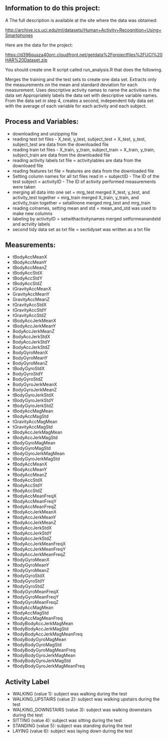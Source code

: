 ## Information to do this project:
A The full description is available at the site where the data was obtained:

http://archive.ics.uci.edu/ml/datasets/Human+Activity+Recognition+Using+Smartphones

Here are the data for the project:

https://d396qusza40orc.cloudfront.net/getdata%2Fprojectfiles%2FUCI%20HAR%20Dataset.zip

You should create one R script called run_analysis.R that does the following.

Merges the training and the test sets to create one data set.
Extracts only the measurements on the mean and standard deviation for each measurement.
Uses descriptive activity names to name the activities in the data set
Appropriately labels the data set with descriptive variable names.
From the data set in step 4, creates a second, independent tidy data set with the average of each variable for each activity and each subject.

## Process and Variables:
* downloading and unzipping file
* reading test txt files - X_test, y_test, subject_test
  = X_test, y_test, subject_test are data from the downloaded file
* reading train txt files - X_train, y_train, subject_train
  = X_train, y_train, subject_train are data from the downloaded file
* reading activity labels txt file
  = activitylables are data from the downloaed file
* reading features txt file
  = features are data from the downloaded file
* Setting column names for all txt files read in
  = subjectID - The ID of the test subject
  = activityID - The ID of activity performed measurements were taken
* merging all data into one set
  = mrg_test merged X_test, y_test, and activity_test together
  = mrg_train merged X_train, y_train, and activity_train together
  = setallinone merged mrg_test and mrg_train
* reading colnames, setting mean and std
  = mean_and_std was used to make new columns
* labeling by activityID
   = setwithactivitynames merged setformeanandstd and actviity labels
* second tidy data set as txt file
  = sectidyset was written as a txt file

## Measurements:
* tBodyAccMeanX
* tBodyAccMeanY
* tBodyAccMeanZ
* tBodyAccStdX
* tBodyAccStdY
* tBodyAccStdZ
* tGravityAccMeanX
* GravityAccMeanY
* GravityAccMeanZ
* tGravityAccStdX
* tGravityAccStdY
* tGravityAccStdZ
* tBodyAccJerkMeanX
* tBodyAccJerkMeanY
* BodyAccJerkMeanZ
* BodyAccJerkStdX
* BodyAccJerkStdY
* BodyAccJerkStdZ
* BodyGyroMeanX
* BodyGyroMeanY
* BodyGyroMeanZ
* tBodyGyroStdX
* BodyGyroStdY
* BodyGyroStdZ
* BodyGyroJerkMeanX
* BodyGyroJerkMeanZ
* tBodyGyroJerkStdX
* tBodyGyroJerkStdY
* tBodyGyroJerkStdZ
* tBodyAccMagMean
* tBodyAccMagStd
* tGravityAccMagMean
* tGravityAccMagStd
* tBodyAccJerkMagMean
* tBodyAccJerkMagStd
* tBodyGyroMagMean
* tBodyGyroMagStd
* tBodyGyroJerkMagMean
* tBodyGyroJerkMagStd
* fBodyAccMeanX
* fBodyAccMeanY
* fBodyAccMeanZ
* fBodyAccStdX
* fBodyAccStdY
* fBodyAccStdZ
* fBodyAccMeanFreqX
* fBodyAccMeanFreqY
* fBodyAccMeanFreqZ
* fBodyAccJerkMeanX
* fBodyAccJerkMeanY
* fBodyAccJerkMeanZ
* fBodyAccJerkStdX
* fBodyAccJerkStdY
* fBodyAccJerkStdZ
* fBodyAccJerkMeanFreqX
* fBodyAccJerkMeanFreqY
* fBodyAccJerkMeanFreqZ
* fBodyGyroMeanX
* fBodyGyroMeanY
* fBodyGyroMeanZ
* fBodyGyroStdX
* fBodyGyroStdY
* fBodyGyroStdZ
* fBodyGyroMeanFreqX
* fBodyGyroMeanFreqY
* fBodyGyroMeanFreqZ
* fBodyAccMagMean
* fBodyAccMagStd
* fBodyAccMagMeanFreq
* fBodyBodyAccJerkMagMean
* fBodyBodyAccJerkMagStd
* fBodyBodyAccJerkMagMeanFreq
* fBodyBodyGyroMagMean
* fBodyBodyGyroMagStd
* fBodyBodyGyroMagMeanFreq
* fBodyBodyGyroJerkMagMean
* fBodyBodyGyroJerkMagStd
* fBodyBodyGyroJerkMagMeanFreq 

## Activity Label
* WALKING (value 1): subject was walking during the test
* WALKING_UPSTAIRS (value 2): subject was walking upstairs during the test
* WALKING_DOWNSTAIRS (value 3): subject was walking downstairs during the test
* SITTING (value 4): subject was sitting during the test
* STANDING (value 5): subject was standing during the test
* LAYING (value 6): subject was laying down during the test
